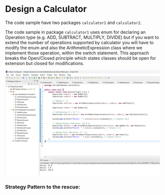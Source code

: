 # Design a Calculator

The code sample have two packages `calculator1` and `calculator2`.

The code sample in package `calculator1` uses enum for declaring an Operation type (e.g. ADD, SUBTRACT, MULTIPLY, DIVIDE) but if you want to extend the number of operations
supported by calculator you will have to modify the enum and also the ArithmeticExpression class where we implement those operation, within the switch statement.
This approach breaks the Open/Closed principle which states classes should be open for extension but closed for modifications.

!["Java Code for a Calculator Design"](calculator.png?raw=true)

### Strategy Pattern to the rescue:
